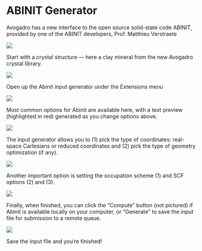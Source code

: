 ---
---
# ABINIT Generator

Avogadro has a new interface to the open source solid-state code ABINIT, provided by one of the ABINIT developers, Prof. Matthieu Verstraete

![][1]

[1]: images/abinit-generator/media_1340329424336.png

Start with a crystal structure — here a clay mineral from the new Avogadro crystal library.

![][2]

[2]: images/abinit-generator/media_1340329441585.png

Open up the Abinit input generator under the Extensions menu

![][3]

[3]: images/abinit-generator/media_1340331425028.png

Most common options for Abinit are available here, with a text preview (highlighted in red) generated as you change options above.

![][4]

[4]: images/abinit-generator/media_1340331450497.png

The input generator allows you to (1) pick the type of coordinates: real-space Cartesians or reduced coordinates and (2) pick the type of geometry optimization (if any).

![][5]

[5]: images/abinit-generator/media_1340331470946.png

Another important option is setting the occupation scheme (1) and SCF options (2) and (3).

![][6]

[6]: images/abinit-generator/media_1340331539150.png

Finally, when finished, you can click the “Compute” button (not pictured) if Abinit is available locally on your computer, or “Generate” to save the input file for submission to a remote queue.

![][7]

[7]: images/abinit-generator/media_1340331503702.png

Save the input file and you‘re finished!
